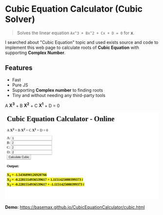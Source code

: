 # Cubic Equation Calculator (Cubic Solver)

> Solves the linear equation `Ax^3 + Bx^2 + Cx + D = 0` for **x**.

I searched about "Cubic Equation" topic and used exists source and code to implement this web page to calculate roots of **Cubic Equation** with supporting **Complex Number**.

## Features

- Fast
- Pure JS
- Supporting **Complex number** to finding roots
- Tiny and without needing any third-party tools

<p>A <b>X<sup>3</sup></b> + B <b>X<sup>2</sup></b> + C <b>X<sup>1</sup></b> + D = 0</p>

[![Cubic Equation Calculator](demo.jpg)](https://basemax.github.io/CubicEquationCalculator/cubic.html)

**Demo:** https://basemax.github.io/CubicEquationCalculator/cubic.html
